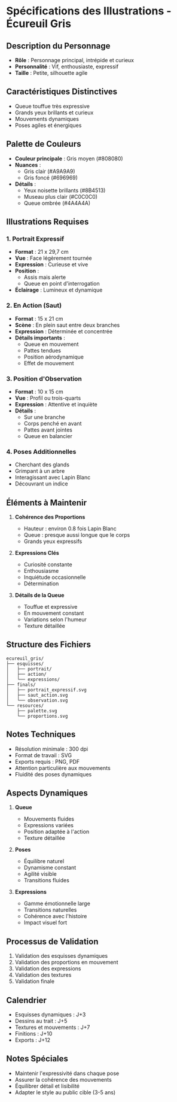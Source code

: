 # Spécifications des Illustrations - Écureuil Gris

## Description du Personnage
- **Rôle** : Personnage principal, intrépide et curieux
- **Personnalité** : Vif, enthousiaste, expressif
- **Taille** : Petite, silhouette agile

## Caractéristiques Distinctives
- Queue touffue très expressive
- Grands yeux brillants et curieux
- Mouvements dynamiques
- Poses agiles et énergiques

## Palette de Couleurs
- **Couleur principale** : Gris moyen (#808080)
- **Nuances** : 
  - Gris clair (#A9A9A9)
  - Gris foncé (#696969)
- **Détails** :
  - Yeux noisette brillants (#8B4513)
  - Museau plus clair (#C0C0C0)
  - Queue ombrée (#4A4A4A)

## Illustrations Requises

### 1. Portrait Expressif
- **Format** : 21 x 29,7 cm
- **Vue** : Face légèrement tournée
- **Expression** : Curieuse et vive
- **Position** : 
  - Assis mais alerte
  - Queue en point d'interrogation
- **Éclairage** : Lumineux et dynamique

### 2. En Action (Saut)
- **Format** : 15 x 21 cm
- **Scène** : En plein saut entre deux branches
- **Expression** : Déterminée et concentrée
- **Détails importants** :
  - Queue en mouvement
  - Pattes tendues
  - Position aérodynamique
  - Effet de mouvement

### 3. Position d'Observation
- **Format** : 10 x 15 cm
- **Vue** : Profil ou trois-quarts
- **Expression** : Attentive et inquiète
- **Détails** :
  - Sur une branche
  - Corps penché en avant
  - Pattes avant jointes
  - Queue en balancier

### 4. Poses Additionnelles
- Cherchant des glands
- Grimpant à un arbre
- Interagissant avec Lapin Blanc
- Découvrant un indice

## Éléments à Maintenir
1. **Cohérence des Proportions**
   - Hauteur : environ 0.8 fois Lapin Blanc
   - Queue : presque aussi longue que le corps
   - Grands yeux expressifs

2. **Expressions Clés**
   - Curiosité constante
   - Enthousiasme
   - Inquiétude occasionnelle
   - Détermination

3. **Détails de la Queue**
   - Touffue et expressive
   - En mouvement constant
   - Variations selon l'humeur
   - Texture détaillée

## Structure des Fichiers
```
ecureuil_gris/
├── esquisses/
│   ├── portrait/
│   ├── action/
│   └── expressions/
├── finals/
│   ├── portrait_expressif.svg
│   ├── saut_action.svg
│   └── observation.svg
└── resources/
    ├── palette.svg
    └── proportions.svg
```

## Notes Techniques
- Résolution minimale : 300 dpi
- Format de travail : SVG
- Exports requis : PNG, PDF
- Attention particulière aux mouvements
- Fluidité des poses dynamiques

## Aspects Dynamiques
1. **Queue**
   - Mouvements fluides
   - Expressions variées
   - Position adaptée à l'action
   - Texture détaillée

2. **Poses**
   - Équilibre naturel
   - Dynamisme constant
   - Agilité visible
   - Transitions fluides

3. **Expressions**
   - Gamme émotionnelle large
   - Transitions naturelles
   - Cohérence avec l'histoire
   - Impact visuel fort

## Processus de Validation
1. Validation des esquisses dynamiques
2. Validation des proportions en mouvement
3. Validation des expressions
4. Validation des textures
5. Validation finale

## Calendrier
- Esquisses dynamiques : J+3
- Dessins au trait : J+5
- Textures et mouvements : J+7
- Finitions : J+10
- Exports : J+12

## Notes Spéciales
- Maintenir l'expressivité dans chaque pose
- Assurer la cohérence des mouvements
- Équilibrer détail et lisibilité
- Adapter le style au public cible (3-5 ans)